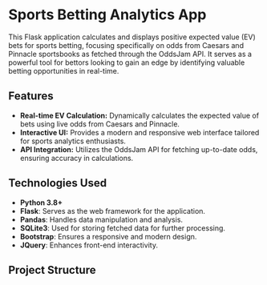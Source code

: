# Sports Betting Analytics App

This Flask application calculates and displays positive expected value (EV) bets for sports betting, focusing specifically on odds from Caesars and Pinnacle sportsbooks as fetched through the OddsJam API. It serves as a powerful tool for bettors looking to gain an edge by identifying valuable betting opportunities in real-time.

## Features

- **Real-time EV Calculation:** Dynamically calculates the expected value of bets using live odds from Caesars and Pinnacle.
- **Interactive UI:** Provides a modern and responsive web interface tailored for sports analytics enthusiasts.
- **API Integration:** Utilizes the OddsJam API for fetching up-to-date odds, ensuring accuracy in calculations.

## Technologies Used

- **Python 3.8+**
- **Flask**: Serves as the web framework for the application.
- **Pandas**: Handles data manipulation and analysis.
- **SQLite3**: Used for storing fetched data for further processing.
- **Bootstrap**: Ensures a responsive and modern design.
- **JQuery**: Enhances front-end interactivity.

## Project Structure
